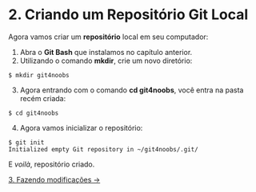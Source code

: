 # 2. Criando um Repositório Git Local

Agora vamos criar um **repositório** local em seu computador:
1. Abra o **Git Bash** que instalamos no capítulo anterior.
2. Utilizando o comando **mkdir**, crie um novo diretório:
```
$ mkdir git4noobs
```
3. Agora entrando com o comando **cd git4noobs**, você entra na pasta recém criada:
```
$ cd git4noobs
```
4. Agora vamos inicializar o repositório:
```
$ git init
Initialized empty Git repository in ~/git4noobs/.git/
```

E *voilà*, repositório criado.

[3. Fazendo modificações &rarr;](https://github.com/Go-Horse-Coding/Git/blob/master/Tutorial/3-make-modifications.md)    
